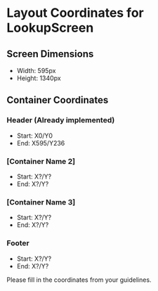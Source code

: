 # Layout Coordinates for LookupScreen

## Screen Dimensions

- Width: 595px
- Height: 1340px

## Container Coordinates

### Header (Already implemented)

- Start: X0/Y0
- End: X595/Y236

### [Container Name 2]

- Start: X?/Y?
- End: X?/Y?

### [Container Name 3]

- Start: X?/Y?
- End: X?/Y?

### Footer

- Start: X?/Y?
- End: X?/Y?

Please fill in the coordinates from your guidelines.
